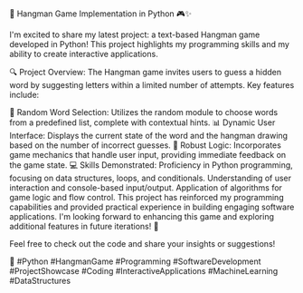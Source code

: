 🌟 Hangman Game Implementation in Python 🎮✨

I'm excited to share my latest project: a text-based Hangman game developed in Python! This project highlights my programming skills and my ability to create interactive applications.

🔍 Project Overview:
The Hangman game invites users to guess a hidden word by suggesting letters within a limited number of attempts. Key features include:

🎲 Random Word Selection: Utilizes the random module to choose words from a predefined list, complete with contextual hints.
📊 Dynamic User Interface: Displays the current state of the word and the hangman drawing based on the number of incorrect guesses.
🔄 Robust Logic: Incorporates game mechanics that handle user input, providing immediate feedback on the game state.
💻 Skills Demonstrated:
Proficiency in Python programming, focusing on data structures, loops, and conditionals.
Understanding of user interaction and console-based input/output.
Application of algorithms for game logic and flow control.
This project has reinforced my programming capabilities and provided practical experience in building engaging software applications. I'm looking forward to enhancing this game and exploring additional features in future iterations! 🚀

Feel free to check out the code and share your insights or suggestions!

📌 #Python #HangmanGame #Programming #SoftwareDevelopment #ProjectShowcase #Coding #InteractiveApplications #MachineLearning #DataStructures
